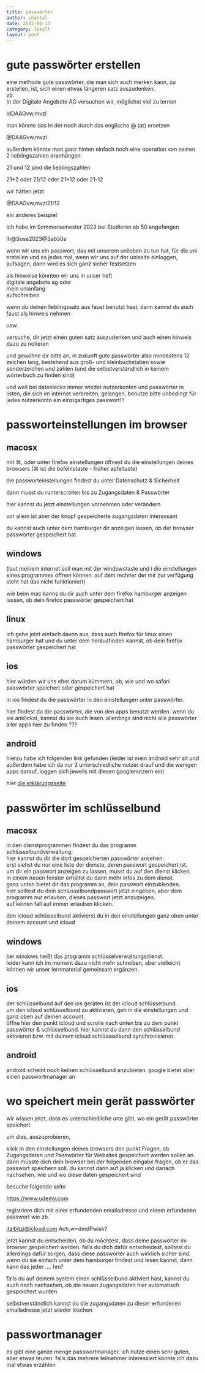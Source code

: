 ```yaml
---
title: passwörter
author: chantal
date: 2023-04-13
category: Jekyll
layout: post
---
```

# gute passwörter erstellen

eine methode gute passwörter, die man sich auch merken kann, zu erstellen, ist, sich einen etwas längeren satz auszudenken.  
zb.  
In der Digitale Angebote AG versuchen wir, möglichst viel zu lernen

IdDAAGvw,mvzl

man könnte das In der noch durch das englische @ (at) ersetzen

@DAAGvw,mvzl

außerdem könnte man ganz hinten einfach noch eine operation von seinen 2 lieblingszahlen dranhängen

21 und 12 sind die lieblingszahlen

21*2  oder 21/12   oder 21+12 oder 21-12

wir hätten jetzt 

@DAAGvw,mvzl21/12

ein anderes beispiel

Ich habe im Sommersemester 2023 bei Studieren ab 50 angefangen

Ih@Sose2023@Sab50a

wenn wir uns ein passwort, das mit unserem unileben zu tun hat, für die uni erstellen und es jedes mal, wenn wir uns auf der uniseite einloggen, aufsagen, dann wird es sich ganz sicher festsetzen

als hinweise könnten wir uns in unser heft  
digitale angebote ag oder  
mein unianfang  
aufschreiben

wenn du deinen lieblingssatz aus faust benutzt hast, dann kannst du auch 
faust als hinweis nehmen

usw.

versuche, dir jetzt einen guten satz auszudenken und auch einen hinweis dazu zu notieren

und gewöhne dir bitte an, in zukunft gute passwörter also mindestens 12 zeichen lang, bestehend aus groß- und kleinbuchstaben sowie sonderzeichen und zahlen (und die selbstverständlich in keinem wörterbuch zu finden sind)

und weil bei datenlecks immer wieder nutzerkonten und passwörter in listen, die sich im internet verbreiten, gelangen, benutze bitte unbedingt für jedes nutzerkonto ein einzigartiges passwort!!!

# passworteinstellungen im browser

## macosx

mit ⌘, oder unter firefox einstellungen öffnest du die einstellungen deines browsers  (⌘ ist die befehlstaste - früher apfeltaste)

die passworteinstellungen findest du unter Datenschutz & Sicherheit

dann musst du runterscrollen bis zu Zugangsdaten & Passwörter

hier kannst du jetzt einstellungen vornehmen oder verändern

vor allem ist aber der knopf gespeicherte zugangsdaten interessant

du kannst auch unter dem hamburger dir anzeigen lassen, ob der browser passwörter gespeichert hat

## windows

(laut meinem internet soll man mit der windowstaste und i die einstellungen eines programmes öffnen können. auf dem rechner der mir zur verfügung steht hat das nicht funktioniert)

wie beim mac kanns du dir auch unter dem firefox hamburger anzeigen lassen, ob dein firefox passwörter gespeichert hat

## linux

ich gehe jetzt einfach davon aus, dass auch firefox für linux einen hamburger hat und du unter dem herausfinden kannst, ob dein firefox passwörter gespeichert hat

## ios

hier würden wir uns eher darum kümmern, ob, wie und wo safari passwörter speichert oder gespeichert hat

in ios findest du die passwörter in den einstellungen unter passwörter.

hier findest du die passwörter, die von den apps benutzt werden. wenn du sie anklickst, kannst du sie auch lesen. allerdings sind nicht alle passwörter aller apps hier zu finden ???

## android

hierzu habe ich folgenden link gefunden (leider ist mein android sehr alt und außerdem habe ich da nur 3 unterschiedliche nutzer drauf und die wenigen apps darauf, loggen sich jeweils mit diesen googlenutzern ein)

hier [die erklärungsseite][1]


# passwörter im schlüsselbund

## macosx

in den dienstprogrammen findest du das programm schlüsselbundverwaltung.  
hier kannst du dir die dort gespeicherten passwörter ansehen.  
erst siehst du nur eine liste der dienste, deren passwort gespeichert ist.  
um dir ein passwort anzeigen zu lassen, musst du auf den dienst klicken.  
in einem neuen fenster erhältst du dann mehr infos zu dem dienst.  
ganz unten bietet dir das programm an, dein passwort einzublenden.  
hier solltest du dein schlüsselbundpasswort jetzt eingeben, aber dem programm nur erlauben, dieses passwort jetzt anzuzeigen.  
auf keinen fall auf immer erlauben klicken.  

den icloud schlüsselbund aktivierst du in den einstellungen ganz oben unter deinem account und icloud

## windows

bei windows heißt das programm schlüsselverwaltungsdienst.  
leider kann ich im moment dazu nicht mehr schreiben, aber vielleicht können wir unser lernmaterial gemeinsam ergänzen.

## ios

der schlüsselbund auf den ios geräten ist der icloud schlüsselbund.  
um den icloud schlüsselbund zu aktivieren, geh in die einstellungen und ganz oben auf deinen account.  
öffne hier den punkt icloud und scrolle nach unten bis zu dem punkt passwörter & schlüsselbund. hier kannst du dann den schlüsselbund aktivieren bzw. mit deinem icloud schlüssselbund synchronisieren.

## android

android scheint noch keinen schlüsselbund anzubieten. google bietet aber einen passwortmanager an

# wo speichert mein gerät passwörter

wir wissen jetzt, dass es unterschiedliche orte gibt, wo ein gerät passwörter speichert

um dies, auszuprobieren, 

klick in den einstellungen deines browsers den punkt Fragen, ob Zugangsdaten und Passwörter für Websites gespeichert werden sollen an. dann müsste dich dein browser bei der folgenden eingabe fragen, ob er das passwort speichern soll. du kannst dann auf ja klicken und danach nachsehen, wie und wo diese daten gespeichert sind

besuche folgende seite

https://www.udemy.com

registriere dich mit einer erfundenden emailadresse und einem erfundenen passwort wie zb.

itzibitzi@icloud.com
Ach,w=dmdPwisk?


jetzt kannst du entscheiden, ob du möchtest, dass deine passwörter im browser gespeichert werden. falls du dich dafür entscheidest, solltest du allerdings dafür sorgen, dass diese passwörter auch wirklich sicher sind. wenn du sie einfach unter dem hamburger findest und lesen kannst, dann kann das jeder .... hm?

falls du auf deinem system einen schlüsselbund aktiviert hast, kannst du auch noch nachsehen, ob die neuen zugangsdaten hier automatisch gespeichert wurden

selbstverständlich kannst du die zugangsdaten zu dieser erfundenen emailadresse jetzt wieder löschen

# passwortmanager

es gibt eine ganze menge passwortmanager. ich nutze einen sehr guten, aber etwas teuren. falls das mehrere teilnehmer interessiert könnte ich dazu mal etwas erzählen



[1]: https://www.giga.de/artikel/android-gespeicherte-passwoerter-anzeigen-lassen/
